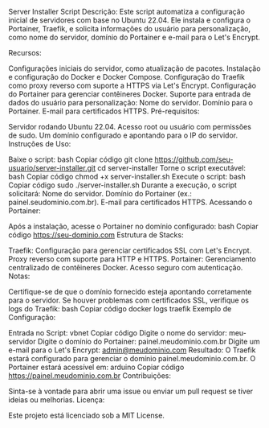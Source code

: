 Server Installer Script
Descrição: Este script automatiza a configuração inicial de servidores com base no Ubuntu 22.04. Ele instala e configura o Portainer, Traefik, e solicita informações do usuário para personalização, como nome do servidor, domínio do Portainer e e-mail para o Let's Encrypt.

Recursos:

Configurações iniciais do servidor, como atualização de pacotes.
Instalação e configuração do Docker e Docker Compose.
Configuração do Traefik como proxy reverso com suporte a HTTPS via Let's Encrypt.
Configuração do Portainer para gerenciar contêineres Docker.
Suporte para entrada de dados do usuário para personalização:
Nome do servidor.
Domínio para o Portainer.
E-mail para certificados HTTPS.
Pré-requisitos:

Servidor rodando Ubuntu 22.04.
Acesso root ou usuário com permissões de sudo.
Um domínio configurado e apontando para o IP do servidor.
Instruções de Uso:

Baixe o script:
bash
Copiar código
git clone https://github.com/seu-usuario/server-installer.git
cd server-installer
Torne o script executável:
bash
Copiar código
chmod +x server-installer.sh
Execute o script:
bash
Copiar código
sudo ./server-installer.sh
Durante a execução, o script solicitará:
Nome do servidor.
Domínio do Portainer (ex.: painel.seudominio.com.br).
E-mail para certificados HTTPS.
Acessando o Portainer:

Após a instalação, acesse o Portainer no domínio configurado:
bash
Copiar código
https://seu-dominio.com
Estrutura de Stacks:

Traefik:
Configuração para gerenciar certificados SSL com Let's Encrypt.
Proxy reverso com suporte para HTTP e HTTPS.
Portainer:
Gerenciamento centralizado de contêineres Docker.
Acesso seguro com autenticação.
Notas:

Certifique-se de que o domínio fornecido esteja apontando corretamente para o servidor.
Se houver problemas com certificados SSL, verifique os logs do Traefik:
bash
Copiar código
docker logs traefik
Exemplo de Configuração:

Entrada no Script:
vbnet
Copiar código
Digite o nome do servidor: meu-servidor
Digite o domínio do Portainer: painel.meudominio.com.br
Digite um e-mail para o Let's Encrypt: admin@meudominio.com
Resultado:
O Traefik estará configurado para gerenciar o domínio painel.meudominio.com.br.
O Portainer estará acessível em:
arduino
Copiar código
https://painel.meudominio.com.br
Contribuições:

Sinta-se à vontade para abrir uma issue ou enviar um pull request se tiver ideias ou melhorias.
Licença:

Este projeto está licenciado sob a MIT License.
